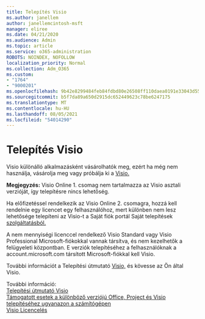```yaml
---
title: Telepítés Visio
ms.author: janellem
author: janellemcintosh-msft
manager: eliree
ms.date: 04/21/2020
ms.audience: Admin
ms.topic: article
ms.service: o365-administration
ROBOTS: NOINDEX, NOFOLLOW
localization_priority: Normal
ms.collection: Adm_O365
ms.custom:
- "1764"
- "9000201"
ms.openlocfilehash: 9b42e8299484feb84fdbd80e26508ff110daea0191e33043d55ac9880f12919d
ms.sourcegitcommit: b5f7da89a650d2915dc652449623c78be6247175
ms.translationtype: MT
ms.contentlocale: hu-HU
ms.lasthandoff: 08/05/2021
ms.locfileid: "54014290"
---
```

# <a name="install-visio"></a>Telepítés Visio

Visio különálló alkalmazásként vásárolhatók meg, ezért ha még nem használja, vásárolja meg vagy próbálja ki a [Visio.](https://products.office.com/visio) 

**Megjegyzés:** Visio Online 1. csomag nem tartalmazza az Visio asztali verzióját, így telepítésre nincs lehetőség.

Ha előfizetéssel rendelkezik az Visio Online 2. [](https://docs.microsoft.com/microsoft-365/admin/add-users/add-users) csomagra, hozzá kell rendelnie egy licencet egy felhasználóhoz,  mert különben nem lesz lehetősége telepíteni az Visio-t a Saját fiók portál Saját telepítések [szolgáltatásból.](https://portal.office.com/account#installs) 

A nem mennyiségi licenccel rendelkező Visio Standard vagy Visio Professional Microsoft-fiókokkal vannak társítva, és nem kezelhetők a felügyeleti központban. E verziók telepítéséhez a felhasználóknak [](https://account.microsoft.com) a account.microsoft.com társított Microsoft-fiókkal kell Visio.

További információt a Telepítési útmutató [Visio,](https://support.office.com/article/f98f21e3-aa02-4827-9167-ddab5b025710?wt.mc_id=OfficeAdm_ClientDIA_Alchemy1764) és kövesse az Ön által Visio.

További információ:<br>
[Telepítési útmutató Visio](https://docs.microsoft.com/deployoffice/deployment-guide-for-visio)<br>
[Támogatott esetek a különböző verziójú Office, Project és Visio telepítéséhez ugyanazon a számítógépen](https://docs.microsoft.com/deployoffice/install-different-office-visio-and-project-versions-on-the-same-computer)<br>
[Visio Licencelés](https://products.office.com/visio/microsoft-visio-volume-licensing-visio-for-multiple-users)